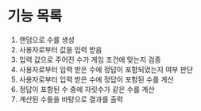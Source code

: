 # 기능 목록
1. 랜덤으로 수를 생성
2. 사용자로부터 값을 입력 받음
3. 입력 값으로 주어진 수가 게임 조건에 맞는지 검증
4. 사용자로부터 입력 받은 수에 정답이 포함되었는지 여부 판단
5. 사용자로부터 입력 받은 수에 정답이 포함된 수를 계산
6. 정답이 포함된 수 중에 자릿수가 같은 수를 계산
7. 계산된 수들을 바탕으로 결과를 출력